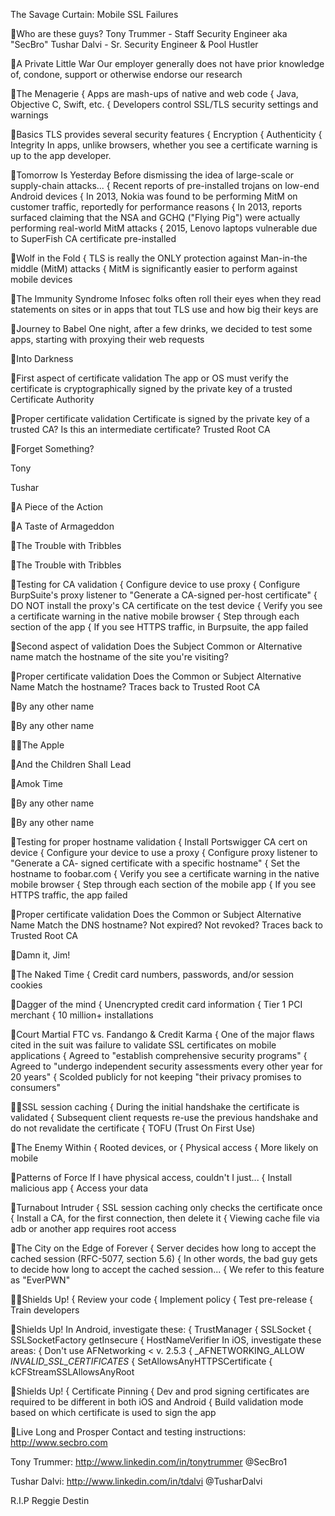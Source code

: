 The Savage Curtain: Mobile SSL Failures

Who are these guys?
Tony Trummer - Staff Security Engineer aka "SecBro" Tushar Dalvi - Sr. Security Engineer & Pool Hustler

A Private Little War
Our employer generally does not have prior knowledge of, condone, support or otherwise
endorse our research

The Menagerie
{ Apps are mash-ups of native and web code { Java, Objective C, Swift, etc. { Developers control SSL/TLS security
settings and warnings

Basics
TLS provides several security features
{ Encryption { Authenticity { Integrity
In apps, unlike browsers, whether you see a certificate warning is up to the app developer.

Tomorrow Is Yesterday
Before dismissing the idea of large-scale or supply-chain attacks...
{ Recent reports of pre-installed trojans on
low-end Android devices
{ In 2013, Nokia was found to be performing
MitM on customer traffic, reportedly for performance reasons
{ In 2013, reports surfaced claiming that the
NSA and GCHQ ("Flying Pig") were actually performing real-world MitM attacks
{ 2015, Lenovo laptops vulnerable due to
SuperFish CA certificate pre-installed

Wolf in the Fold
{ TLS is really the ONLY protection against
Man-in-the middle (MitM) attacks
{ MitM is significantly easier to perform
against mobile devices

The Immunity Syndrome
Infosec folks often roll their eyes when they read statements on sites or in apps that tout
TLS use and how big their keys are

Journey to Babel
One night, after a few drinks, we decided to test some apps, starting with proxying their
web requests

Into Darkness

First aspect of certificate validation
The app or OS must verify the certificate is cryptographically signed by the private key
of a trusted Certificate Authority

Proper certificate validation
Certificate is signed by the private key of a trusted CA?
Is this an intermediate certificate?
Trusted Root CA

Forget Something?

Tony

Tushar

A Piece of the Action

A Taste of Armageddon

The Trouble with Tribbles

The Trouble with Tribbles

Testing for
CA validation
{ Configure device to use proxy
{ Configure BurpSuite's proxy listener to
"Generate a CA-signed per-host certificate"
{ DO NOT install the proxy's CA
certificate on the test device
{ Verify you see a certificate warning in
the native mobile browser
{ Step through each section of the app
{ If you see HTTPS traffic, in Burpsuite,
the app failed

Second aspect
of validation
Does the Subject Common or Alternative name match the hostname
of the site you're visiting?

Proper certificate validation
Does the Common or Subject Alternative Name Match the hostname?
Traces back to Trusted Root CA

By any other name

By any other name

The Apple

And the Children Shall Lead

Amok Time

By any other name

By any other name

Testing for proper hostname validation
{ Install Portswigger CA cert on device { Configure your device to use a proxy { Configure proxy listener to "Generate a CA-
signed certificate with a specific hostname"
{ Set the hostname to foobar.com { Verify you see a certificate warning in
the native mobile browser
{ Step through each section of
the mobile app
{ If you see HTTPS traffic, the app failed

Proper certificate validation
Does the Common or Subject Alternative Name Match the DNS hostname?
Not expired? Not revoked?
Traces back to Trusted Root CA

Damn it, Jim!

The Naked Time
{ Credit card numbers,
passwords, and/or session cookies

Dagger of the mind
{ Unencrypted credit
card information
{ Tier 1 PCI merchant { 10 million+ installations

Court Martial
FTC vs. Fandango & Credit Karma
{ One of the major flaws cited in the
suit was failure to validate SSL certificates on mobile applications
{ Agreed to "establish
comprehensive security programs"
{ Agreed to "undergo independent
security assessments every other year for 20 years"
{ Scolded publicly for not keeping "their
privacy promises to consumers"

SSL session caching
{ During the initial handshake
the certificate is validated
{ Subsequent client requests
re-use the previous handshake and do not revalidate the certificate
{ TOFU (Trust On First Use)

The Enemy Within
{ Rooted devices, or { Physical access { More likely on mobile

Patterns of Force
If I have physical access, couldn't I just...
{ Install malicious app { Access your data

Turnabout Intruder
{ SSL session caching only
checks the certificate once
{ Install a CA, for the first
connection, then delete it
{ Viewing cache file via adb or
another app requires root access

The City on the Edge of Forever
{ Server decides how long to
accept the cached session (RFC-5077, section 5.6)
{ In other words, the bad guy
gets to decide how long to accept the cached session...
{ We refer to this feature as
"EverPWN"

Shields Up!
{ Review your code { Implement policy { Test pre-release { Train developers

Shields Up!
In Android, investigate these: { TrustManager { SSLSocket { SSLSocketFactory getInsecure { HostNameVerifier
In iOS, investigate these areas: { Don't use AFNetworking < v. 2.5.3 { _AFNETWORKING_ALLOW
_INVALID_SSL_CERTIFICATES_ { SetAllowsAnyHTTPSCertificate { kCFStreamSSLAllowsAnyRoot

Shields Up!
{ Certificate Pinning
{ Dev and prod signing certificates are required to be different in both iOS and Android
{ Build validation mode based on which certificate is used to sign the app

Live Long and Prosper
Contact and testing instructions: http://www.secbro.com

Tony Trummer: http://www.linkedin.com/in/tonytrummer @SecBro1

Tushar Dalvi: http://www.linkedin.com/in/tdalvi @TusharDalvi

R.I.P Reggie Destin

